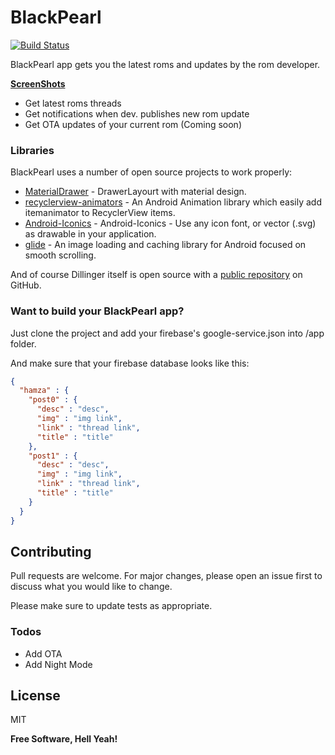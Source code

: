 # BlackPearl 

[![Build Status](https://travis-ci.com/YahiaAngelo/BlackPearl.svg?branch=master)](https://github.com/YahiaAngelo/BlackPearl)

BlackPearl app gets you the latest roms and updates by the rom developer.

**[ScreenShots](https://imgur.com/a/OErKsuM)**

  - Get latest roms threads
  - Get notifications when dev. publishes new rom update
  - Get OTA updates of your current rom (Coming soon)

### Libraries

BlackPearl uses a number of open source projects to work properly:

* [MaterialDrawer](https://github.com/mikepenz/MaterialDrawer) - DrawerLayourt with material design.
* [recyclerview-animators](https://github.com/wasabeef/recyclerview-animators) - An Android Animation library which easily add itemanimator to RecyclerView items.
* [Android-Iconics](https://github.com/mikepenz/Android-Iconics) - Android-Iconics - Use any icon font, or vector (.svg) as drawable in your application. 
* [glide](https://github.com/bumptech/glide) - An image loading and caching library for Android focused on smooth scrolling.

And of course Dillinger itself is open source with a [public repository](https://github.com/YahiaAngelo/BlackPearl) on GitHub.

### Want to build your BlackPearl app?

Just clone the project and add your firebase's google-service.json into /app folder.

And make sure that your firebase database looks like this:

```json
{
  "hamza" : {
    "post0" : {
      "desc" : "desc",
      "img" : "img link",
      "link" : "thread link",
      "title" : "title"
    },
    "post1" : {
      "desc" : "desc",
      "img" : "img link",
      "link" : "thread link",
      "title" : "title"
    }
  }
}
```


## Contributing
Pull requests are welcome. For major changes, please open an issue first to discuss what you would like to change.

Please make sure to update tests as appropriate.

### Todos

 - Add OTA 
 - Add Night Mode

License
----

MIT


**Free Software, Hell Yeah!**
